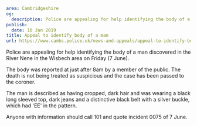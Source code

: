 ```yaml
area: Cambridgeshire
og:
  description: Police are appealing for help identifying the body of a man discovered in the River Nene in the Wisbech area on Friday (7 June).
publish:
  date: 10 Jun 2019
title: Appeal to identify body of a man
url: https://www.cambs.police.uk/news-and-appeals/appeal-to-identify-body-of-a-man
```

Police are appealing for help identifying the body of a man discovered in the River Nene in the Wisbech area on Friday (7 June).

The body was reported at just after 8am by a member of the public. The death is not being treated as suspicious and the case has been passed to the coroner.

The man is described as having cropped, dark hair and was wearing a black long sleeved top, dark jeans and a distinctive black belt with a silver buckle, which had 'EE' in the pattern.

Anyone with information should call 101 and quote incident 0075 of 7 June.

